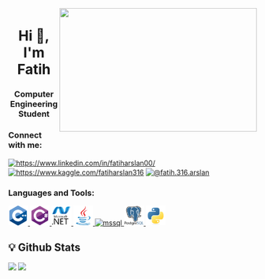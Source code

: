 <img src="https://media.giphy.com/media/v1.Y2lkPTc5MGI3NjExYzdlZDgzNzU1NDRiZDg2NzQ5MGE2MTgxOWM0MWFiYjQwMmVmOTIxZiZlcD12MV9pbnRlcm5hbF9naWZzX2dpZklkJmN0PWc/5k5vZwRFZR5aZeniqb/giphy.gif"  align="right" width="400" height="250">

<h1 align="center">Hi 👋, I'm Fatih</h1>
<h3 align="center">Computer Engineering Student </h3>



<h3 align="left">Connect with me:</h3>
<p align="left">
<a href="https://linkedin.com/in/fatiharslan00/" target="blank"><img align="center" src="https://raw.githubusercontent.com/rahuldkjain/github-profile-readme-generator/master/src/images/icons/Social/linked-in-alt.svg" alt="https://www.linkedin.com/in/fatiharslan00/" height="30" width="40" /></a>
<a href="https://kaggle.com/https://www.kaggle.com/fatiharslan316" target="blank"><img align="center" src="https://raw.githubusercontent.com/rahuldkjain/github-profile-readme-generator/master/src/images/icons/Social/kaggle.svg" alt="https://www.kaggle.com/fatiharslan316" height="30" width="40" /></a>
<a href="https://medium.com/@fatih.316.arslan" target="blank"><img align="center" src="https://raw.githubusercontent.com/rahuldkjain/github-profile-readme-generator/master/src/images/icons/Social/medium.svg" alt="@fatih.316.arslan" height="30" width="40" /></a>
</p>

<h3 align="left">Languages and Tools:</h3>
<p align="left"> <a href="https://www.w3schools.com/cpp/" target="_blank" rel="noreferrer"> <img src="https://raw.githubusercontent.com/devicons/devicon/master/icons/cplusplus/cplusplus-original.svg" alt="cplusplus" width="40" height="40"/> </a> <a href="https://www.w3schools.com/cs/" target="_blank" rel="noreferrer"> <img src="https://raw.githubusercontent.com/devicons/devicon/master/icons/csharp/csharp-original.svg" alt="csharp" width="40" height="40"/> </a> <a href="https://dotnet.microsoft.com/" target="_blank" rel="noreferrer"> <img src="https://raw.githubusercontent.com/devicons/devicon/master/icons/dot-net/dot-net-original-wordmark.svg" alt="dotnet" width="40" height="40"/> </a> <a href="https://www.java.com" target="_blank" rel="noreferrer"> <img src="https://raw.githubusercontent.com/devicons/devicon/master/icons/java/java-original.svg" alt="java" width="40" height="40"/> </a> <a href="https://www.microsoft.com/en-us/sql-server" target="_blank" rel="noreferrer"> <img src="https://www.svgrepo.com/show/303229/microsoft-sql-server-logo.svg" alt="mssql" width="40" height="40"/> </a> <a href="https://www.postgresql.org" target="_blank" rel="noreferrer"> <img src="https://raw.githubusercontent.com/devicons/devicon/master/icons/postgresql/postgresql-original-wordmark.svg" alt="postgresql" width="40" height="40"/> </a> <a href="https://www.python.org" target="_blank" rel="noreferrer"> <img src="https://raw.githubusercontent.com/devicons/devicon/master/icons/python/python-original.svg" alt="python" width="40" height="40"/> </a> </p>

## :bulb: Github Stats
<img src="https://github-readme-stats.vercel.app/api?username=fatiharslan1&show_icons=true&theme=tokyonight">
<img src="https://github-readme-stats.vercel.app/api/top-langs/?username=fatiharslan1&layout=compact&theme=tokyonight">
